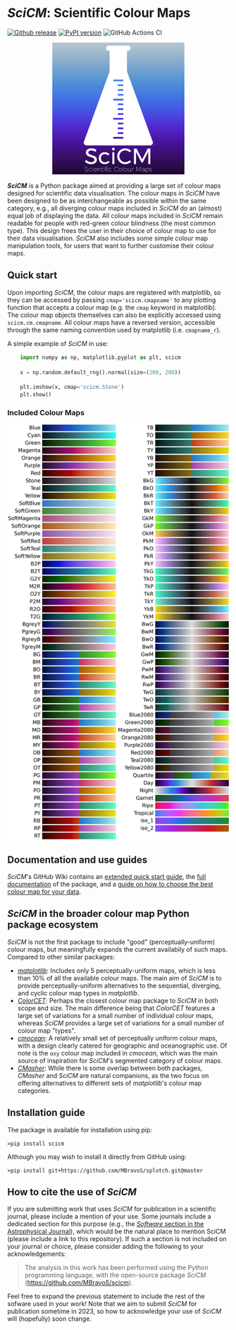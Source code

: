 # _SciCM_: Scientific Colour Maps

[![Github release](https://img.shields.io/github/release/MBravoS/scicm.svg?label=tag&colorB=54ebff)](https://github.com/MBravoS/scicm/releases) [![PyPI version](https://img.shields.io/pypi/v/scicm.svg?colorB=ff0080)](https://pypi.python.org/pypi/scicm) ![GitHub Actions CI](https://github.com/MBravoS/scicm/actions/workflows/test-scicm.yml/badge.svg)

<p align="center">
    <img src="https://raw.githubusercontent.com/MBravoS/scicm/master/images/logo.png" width="300">
</p>

**_SciCM_** is a Python package aimed at providing a large set of colour maps designed for scientific data visualisation.
The colour maps in _SciCM_ have been designed to be as interchangeable as possible within the same category, e.g., all diverging colour maps included in _SciCM_ do an (almost) equal job of displaying the data.
All colour maps included in _SciCM_ remain readable for people with red-green colour blindness (the most common type).
This design frees the user in their choice of colour map to use for their data visualisation.
_SciCM_ also includes some simple colour map manipulation tools, for users that want to further customise their colour maps.

## Quick start
Upon importing _SciCM_, the colour maps are registered with matplotlib, so they can be accessed by passing `cmap='scicm.cmapname'` to any plotting function that accepts a colour map (e.g. the `cmap` keyword in matplotlib).
The colour map objects themselves can also be explicitly accessed using `scicm.cm.cmapname`.
All colour maps have a reversed version, accessible through the same naming convention used by matplotlib (i.e. `cmapname_r`).


A simple example of _SciCM_ in use:
```python
    import numpy as np, matplotlib.pyplot as plt, scicm
    
    x = np.random.default_rng().normal(size=(200, 200))
    
    plt.imshow(x, cmap='scicm.Stone')
    plt.show()
```

### Included Colour Maps

<p align="center">
    <img src="https://raw.githubusercontent.com/MBravoS/scicm/master/images/scicm_all.png" width="800">
</p>

## Documentation and use guides
_SciCM_'s GitHub Wiki contains an [extended quick start guide](https://github.com/MBravoS/scicm/wiki/Quick-Start), the [full documentation](https://github.com/MBravoS/scicm/wiki/Code-Documentation) of the package, and a [guide on how to choose the best colour map for your data](https://github.com/MBravoS/scicm/wiki/How-to-choose-which-colour-map-to-use).

## _SciCM_ in the broader colour map Python package ecosystem
_SciCM_ is not the first package to include "good" (perceptually-uniform) colour maps, but meaningfully expands the current availabily of such maps.
Compared to other similar packages:
- [_matplotlib_](https://matplotlib.org/stable/tutorials/colors/colormaps.html): Includes only 5 perceptually-uniform maps, which is less than 10% of all the available colour maps. The main aim of _SciCM_ is to provide perceptually-uniform alternatives to the sequential, diverging, and cyclic colour map types in _matplotlib_.
- [_ColorCET_](https://github.com/holoviz/colorcet): Perhaps the closest colour map package to _SciCM_ in both scope and size. The main difference being that _ColorCET_ features a large set of variations for a small number of individual colour maps, whereas _SciCM_ provides a large set of variations for a small number of colour map "types".
- [_cmocean_](https://github.com/matplotlib/cmocean): A relatively small set of perceptually uniform colour maps, with a design clearly catered for geographic and oceanographic use. Of note is the `oxy` colour map included in _cmocean_, which was the main source of inspiration for _SciCM_'s segmented category of colour maps.
- [_CMasher_](https://github.com/1313e/CMasher): While there is some overlap between both packages, _CMasher_ and _SciCM_ are natural companions, as the two focus on offering alternatives to different sets of _matplotlib_'s colour map categories.

## Installation guide
The package is available for installation using pip:

    >pip install scicm

Although you may wish to install it directly from GitHub using:

    >pip install git+https://github.com/MBravoS/splotch.git@master

## How to cite the use of _SciCM_
If you are submitting work that uses _SciCM_ for publication in a scientific journal, please include a mention of your use.
Some journals include a dedicated section for this purpose (e.g., the [_Software_ section in the Astrophysical Journal](https://journals.aas.org/aastexguide/#software)), which would be the natural place to mention SciCM (please include a link to this repository).
If such a section is not included on your journal or choice, please consider adding the following to your acknowledgements:
> The analysis in this work has been performed using the Python programming language, with the open-source package _SciCM_ (https://github.com/MBravoS/scicm).

Feel free to expand the previous statement to include the rest of the sofware used in your work!
Note that we aim to submit _SciCM_ for publication sometime in 2023, so how to acknowledge your use of _SciCM_ will (hopefully) soon change.
